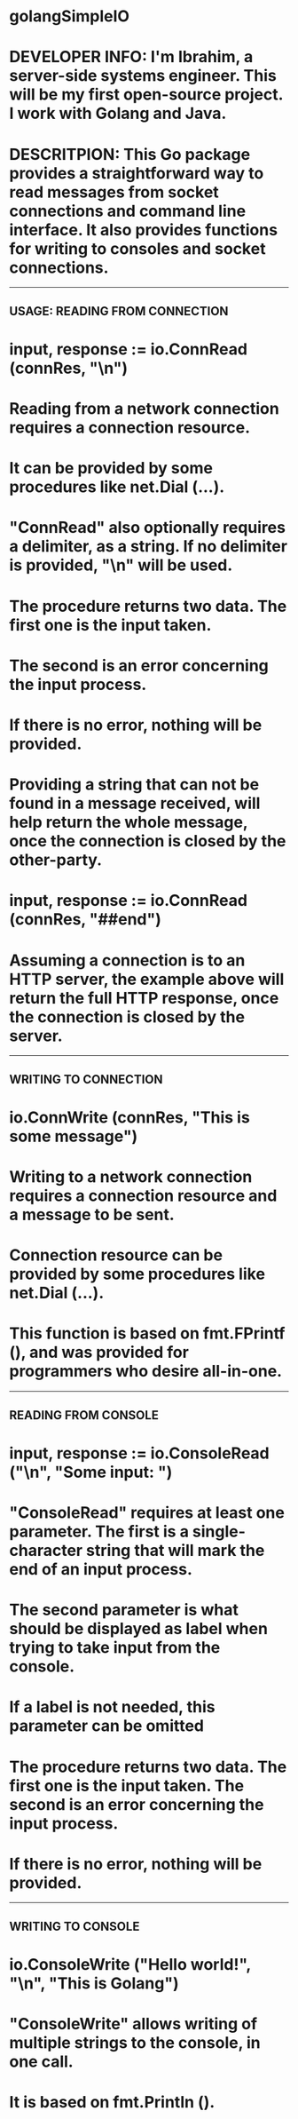 # golangSimpleIO



# DEVELOPER INFO: I'm Ibrahim, a server-side systems engineer. This will be my first open-source project. I work with Golang and Java.



# DESCRITPION: This Go package provides a straightforward way to read messages from socket connections and command line interface. It also provides functions for writing to consoles and socket connections.



---------------------------------------------------------------------------------------------------------------------------------------
USAGE: READING FROM CONNECTION
---------------------------------------------------------------------------------------------------------------------------------------

# input, response := io.ConnRead (connRes, "\n")

# Reading from a network connection requires a connection resource.
# It can be provided by some procedures like net.Dial (...).

# "ConnRead" also optionally requires a delimiter, as a string. If no delimiter is provided, "\n" will be used.

# The procedure returns two data. The first one is the input taken.
# The second is an error concerning the input process.
# If there is no error, nothing will be provided.

# Providing a string that can not be found in a message received, will help return the whole message, once the connection is closed by the other-party.

# input, response := io.ConnRead (connRes, "##end")

# Assuming a connection is to an HTTP server, the example above will return the full HTTP response, once the connection is closed by the server.

---------------------------------------------------------------------------------------------------------------------------------------
WRITING TO CONNECTION
---------------------------------------------------------------------------------------------------------------------------------------

# io.ConnWrite (connRes, "This is some message")

# Writing to a network connection requires a connection resource and a message to be sent.
# Connection resource can be provided by some procedures like net.Dial (...).

# This function is based on fmt.FPrintf (), and was provided for programmers who desire all-in-one.

---------------------------------------------------------------------------------------------------------------------------------------
READING FROM CONSOLE
---------------------------------------------------------------------------------------------------------------------------------------

# input, response := io.ConsoleRead ("\n", "Some input: ")

# "ConsoleRead" requires at least one parameter. The first is a single-character string that will mark the end of an input process.
# The second parameter is what should be displayed as label when trying to take input from the console.
# If a label is not needed, this parameter can be omitted

# The procedure returns two data. The first one is the input taken. The second is an error concerning the input process.
# If there is no error, nothing will be provided.

---------------------------------------------------------------------------------------------------------------------------------------
WRITING TO CONSOLE
---------------------------------------------------------------------------------------------------------------------------------------

# io.ConsoleWrite ("Hello world!", "\n", "This is Golang")

# "ConsoleWrite" allows writing of multiple strings to the console, in one call.
# It is based on fmt.Println ().
